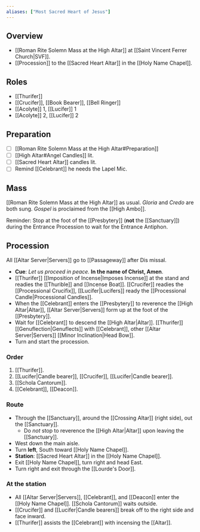 ```yaml
---
aliases: ["Most Sacred Heart of Jesus"]
---
```

## Overview
- [[Roman Rite Solemn Mass at the High Altar]] at [[Saint Vincent Ferrer Church|SVF]].
- [[Procession]] to the [[Sacred Heart Altar]] in the [[Holy Name Chapel]].

## Roles
- [[Thurifer]]
- [[Crucifer]], [[Book Bearer]], [[Bell Ringer]]
- [[Acolyte]] 1, [[Lucifer]] 1
- [[Acolyte]] 2, [[Lucifer]] 2

## Preparation
- [ ] [[Roman Rite Solemn Mass at the High Altar#Preparation]]
- [ ] [[High Altar#Angel Candles]] lit.
- [ ] [[Sacred Heart Altar]] candles lit.
- [ ] Remind [[Celebrant]] he needs the Lapel Mic.

## Mass
[[Roman Rite Solemn Mass at the High Altar]] as usual. _Gloria_ and _Credo_ are both sung. _Gospel_ is proclaimed from the [[High Ambo]].

Reminder: Stop at the foot of the [[Presbytery]] (**not** the [[Sanctuary]]) during the Entrance Procession to wait for the Entrance Antiphon.

## Procession
All [[Altar Server|Servers]] go to [[Passageway]] after Dis
missal.
- **Cue**: _Let us proceed in peace._ **In the name of Christ, Amen**.
- [[Thurifer]] [[Imposition of Incense|Imposes Incense]] at the stand and readies the [[Thurible]] and [[Incense Boat]]. [[Crucifer]] readies the [[Processional Crucifix]], [[Lucifer|Lucifers]] ready the [[Processional Candle|Processional Candles]].
- When the [[Celebrant]] enters the [[Presbytery]] to reverence the [[High Altar|Altar]], [[Altar Server|Servers]] form up at the foot of the [[Presbytery]].
- Wait for [[Celebrant]] to descend the [[High Altar|Altar]]. [[Thurifer]] [[Genuflection|Genuflects]] with [[Celebrant]], other [[Altar Server|Servers]] [[Minor Inclination|Head Bow]].
- Turn and start the procession.

### Order
1. [[Thurifer]].
2. [[Lucifer|Candle bearer]], [[Crucifer]], [[Lucifer|Candle bearer]].
3. [[Schola Cantorum]].
4. [[Celebrant]], [[Deacon]].

### Route
- Through the [[Sanctuary]], around the [[Crossing Altar]] (right side), out the [[Sanctuary]].
	- Do _not_ stop to reverence the [[High Altar|Altar]] upon leaving the [[Sanctuary]].
- West down the main aisle.
- Turn **left**, South toward [[Holy Name Chapel]].
- **Station**: [[Sacred Heart Altar]] in the [[Holy Name Chapel]].
- Exit [[Holy Name Chapel]], turn right and head East.
- Turn right and exit through the [[Lourde's Door]].

### At the station
- All [[Altar Server|Servers]], [[Celebrant]], and [[Deacon]] enter the [[Holy Name Chapel]]. [[Schola Cantorum]] waits outside.
- [[Crucifer]] and [[Lucifer|Candle bearers]] break off to the right side and face inward.
- [[Thurifer]] assists the [[Celebrant]] with incensing the [[Altar]].
